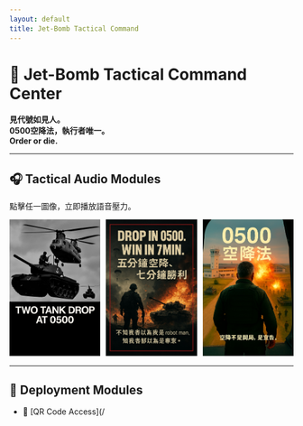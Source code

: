 ```yaml
---
layout: default
title: Jet-Bomb Tactical Command
---
```


# 🧠 Jet-Bomb Tactical Command Center

**見代號如見人。**  
**0500空降法，執行者唯一。**  
**Order or die.**

---

## 🎧 Tactical Audio Modules

點擊任一圖像，立即播放語音壓力。

<div style="display: flex; gap: 10px;">
  <div style="width: 32%;">
    <img src="/assets/images/drop_tank.jpg" alt="Drop Tank" width="100%" onclick="document.getElementById('audio1').currentTime=0;document.getElementById('audio1').play();">
    <audio id="audio1">
      <source src="/assets/audio/drop_tank_voice.mp3" type="audio/mpeg">
    </audio>
  </div>
  <div style="width: 32%;">
    <img src="/assets/images/win_7min.jpg" alt="Win in 7 Minutes" width="100%" onclick="document.getElementById('audio2').currentTime=0;document.getElementById('audio2').play();">
    <audio id="audio2">
      <source src="/assets/audio/win_7min_voice.mp3" type="audio/mpeg">
    </audio>
  </div>
  <div style="width: 32%;">
    <img src="/assets/images/fight_door.jpg" alt="Fight at the Door" width="100%" onclick="document.getElementById('audio3').currentTime=0;document.getElementById('audio3').play();">
    <audio id="audio3">
      <source src="/assets/audio/fight_door_voice.mp3" type="audio/mpeg">
    </audio>
  </div>
</div>

---

## 🧬 Deployment Modules

- 🔗 [QR Code Access](/